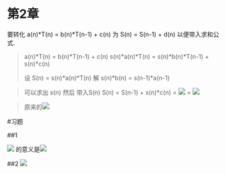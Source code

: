 第2章
===
要转化 a(n)*T(n) = b(n)*T(n-1) + c(n)  为 S(n) = S(n-1) + d(n) 以便带入求和公式.

> a(n)*T(n) = b(n)*T(n-1) + c(n)
> s(n)*a(n)*T(n) = s(n)*b(n)*T(n-1) + s(n)*c(n)
>
> 设 S(n) = s(n)*a(n)*T(n) 解 s(n)*b(n) = s(n-1)*a(n-1) 

> 可以求出 s(n) 然后 带入S(n)
> S(n) = S(n-1) + s(n)*c(n)
>      = ![][s(0)*a(0)T(0) + \sum_{k=1}^{n} s(k)*c(k)]
>      = ![][s(1)*b(1)T(0) + \sum_{k=1}^{n} s(k)*c(k)]

> 原来的![][T(n) = \frac{1}{s(n)a(n)}(s(1)*b(1)T(0) + \sum_{k=1}^{n} s(k)*c(k))]

[s(0)*a(0)T(0) + \sum_{k=1}^{n} s(k)*c(k)]: chp_2.md.d/9407ed60eb33c8e9206d01b9ddc4cb6b.gif
[s(1)*b(1)T(0) + \sum_{k=1}^{n} s(k)*c(k)]: chp_2.md.d/8e9aa1bc1bd9932e7e61f187df955fdf.gif
[T(n) = \frac{1}{s(n)a(n)}(s(1)*b(1)T(0) + \sum_{k=1}^{n} s(k)*c(k))]: chp_2.md.d/76f63561d7b1378e35735e1cca3f2f09.gif

#习题

##1

![][\sum_{k=4}^{0}q_{k}] 的意义是![][q_{4}+q_{3}+q_{2}+q_{1}+q_{0}]

[\sum_{k=4}^{0}q_{k}]: chp_2.md.d/f67d04df36c21895f062f91278d88c52.gif
[q_{4}+q_{3}+q_{2}+q_{1}+q_{0}]: chp_2.md.d/05ac1b2d6781d3be817a630bf75b4bbd.gif

##2
![][|x|]

[|x|]: chp_2.md.d/cf513decf6e4ace0e25cb1c932aaa049.gif
